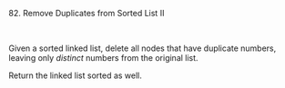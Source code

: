 82. Remove Duplicates from Sorted List II

 

Given a sorted linked list, delete all nodes that have duplicate numbers,
leaving only *distinct* numbers from the original list.

Return the linked list sorted as well.
